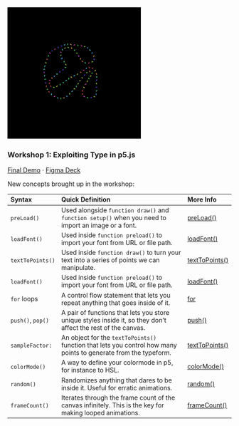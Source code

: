 <img src="../img/1-final.gif" width="300"/>

### Workshop 1: Exploiting Type in p5.js
[Final Demo](https://editor.p5js.org/ygev/collections/w_TW8Q-NU) · [Figma Deck](https://www.figma.com/proto/nChFKP4aChQrrFze823GKB/Otis-Experimental-Typography-Workshops?node-id=12%3A2478&viewport=488%2C249%2C0.15884123742580414&scaling=min-zoom)

New concepts brought up in the workshop:

|Syntax  |Quick Definition  | More Info |
|:---|:---|:---|
| `preLoad()`  | Used alongside `function draw()` and `function setup()` when you need to import an image or a font.  |    [preLoad()](https://p5js.org/reference/#/p5/preload)  |
|`loadFont()`   | Used inside `function preload()` to import your font from URL or file path.  | [loadFont()](https://p5js.org/reference/#/p5/loadFont)  |
|`textToPoints()`   | Used inside `function draw()` to turn your text into a series of points we can manipulate. | [textToPoints()](https://p5js.org/reference/#/p5.Font/textToPoints)  |
|`loadFont()`   | Used inside `function preload()` to import your font from URL or file path.  | [loadFont()](https://p5js.org/reference/#/p5/loadFont)  |
| `for` loops   | A control flow statement that lets you repeat anything that goes inside of it.  | [for](https://p5js.org/reference/#/p5/for)  |
|`push()`, `pop()`   | A pair of functions that lets you store unique styles inside it, so they don't affect the rest of the canvas.  | [push()](https://p5js.org/reference/#/p5/push)  |
|`sampleFactor:`   | An object for the `textToPoints()` function that lets you control how many points to generate from the typeform. | [textToPoints()](https://p5js.org/reference/#/p5.Font/textToPoints)  |
|`colorMode()`   | A way to define your colormode in p5, for instance to HSL. | [colorMode()](https://p5js.org/reference/#/p5/colorMode)  |
|`random()`   | Randomizes anything that dares to be inside it. Useful for erratic animations. | [random()](https://p5js.org/reference/#/p5/random)  |
|`frameCount()`   | Iterates through the frame count of the canvas infinitely. This is the key for making looped animations. | [frameCount()](https://p5js.org/reference/#/p5/frameCount)  |
